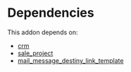 # Dependencies

This addon depends on:

- [crm](../../odoo-bringout-oca-ocb-crm)
- [sale_project](../../odoo-bringout-oca-ocb-sale_project)
- [mail_message_destiny_link_template](../../odoo-bringout-oca-server-ux-mail_message_destiny_link_template)
